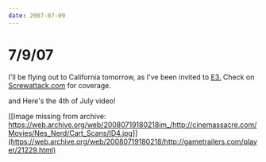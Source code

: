 ```yaml
---
date: 2007-07-09
---
```

# 7/9/07

I'll be flying out to California tomorrow, as I've been invited to [E3.](https://web.archive.org/web/20080719180218/http://www.e3expo.com/) Check on [Screwattack.com](https://web.archive.org/web/20080719180218/http://screwattack.com/) for coverage.

and Here's the 4th of July video!

[[Image missing from archive: https://web.archive.org/web/20080719180218im_/http://cinemassacre.com/Movies/Nes_Nerd/Cart_Scans/ID4.jpg]](https://web.archive.org/web/20080719180218/http://gametrailers.com/player/21229.html)